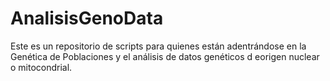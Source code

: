 # AnalisisGenoData
Este es un repositorio de scripts para quienes están adentrándose en la Genética de Poblaciones y el análisis de datos genéticos d eorigen nuclear o mitocondrial. 
